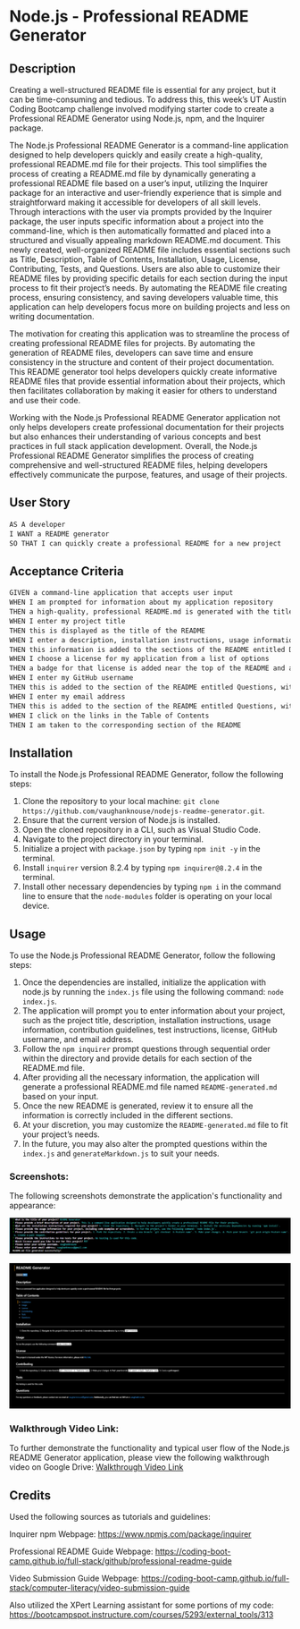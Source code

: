# Node.js - Professional README Generator

## Description

Creating a well-structured README file is essential for any project, but it can be time-consuming and tedious. To address this, this week’s UT Austin Coding Bootcamp challenge involved modifying starter code to create a Professional README Generator using Node.js, npm, and the Inquirer package.

The Node.js Professional README Generator is a command-line application designed to help developers quickly and easily create a high-quality, professional README.md file for their projects. This tool simplifies the process of creating a README.md file by dynamically generating a professional README file based on a user’s input, utilizing the Inquirer package for an interactive and user-friendly experience that is simple and straightforward making it accessible for developers of all skill levels. Through interactions with the user via prompts provided by the Inquirer package, the user inputs specific information about a project into the command-line, which is then automatically formatted and placed into a structured and visually appealing markdown README.md document. This newly created, well-organized README file includes essential sections such as Title, Description, Table of Contents, Installation, Usage, License, Contributing, Tests, and Questions. Users are also able to customize their README files by providing specific details for each section during the input process to fit their project’s needs. By automating the README file creating process, ensuring consistency, and saving developers valuable time, this application can help developers focus more on building projects and less on writing documentation.

The motivation for creating this application was to streamline the process of creating professional README files for projects. By automating the generation of README files, developers can save time and ensure consistency in the structure and content of their project documentation. This README generator tool helps developers quickly create informative README files that provide essential information about their projects, which then facilitates collaboration by making it easier for others to understand and use their code.

Working with the Node.js Professional README Generator application not only helps developers create professional documentation for their projects but also enhances their understanding of various concepts and best practices in full stack application development. Overall, the Node.js Professional README Generator simplifies the process of creating comprehensive and well-structured README files, helping developers effectively communicate the purpose, features, and usage of their projects.


## User Story

```md
AS A developer
I WANT a README generator
SO THAT I can quickly create a professional README for a new project
```

## Acceptance Criteria

```md
GIVEN a command-line application that accepts user input
WHEN I am prompted for information about my application repository
THEN a high-quality, professional README.md is generated with the title of my project and sections entitled Description, Table of Contents, Installation, Usage, License, Contributing, Tests, and Questions
WHEN I enter my project title
THEN this is displayed as the title of the README
WHEN I enter a description, installation instructions, usage information, contribution guidelines, and test instructions
THEN this information is added to the sections of the README entitled Description, Installation, Usage, Contributing, and Tests
WHEN I choose a license for my application from a list of options
THEN a badge for that license is added near the top of the README and a notice is added to the section of the README entitled License that explains which license the application is covered under
WHEN I enter my GitHub username
THEN this is added to the section of the README entitled Questions, with a link to my GitHub profile
WHEN I enter my email address
THEN this is added to the section of the README entitled Questions, with instructions on how to reach me with additional questions
WHEN I click on the links in the Table of Contents
THEN I am taken to the corresponding section of the README
```

## Installation
To install the Node.js Professional README Generator, follow the following steps:
1.	Clone the repository to your local machine: `git clone https://github.com/vaughanknouse/nodejs-readme-generator.git`.
2.	Ensure that the current version of Node.js is installed. 
3.	Open the cloned repository in a CLI, such as Visual Studio Code.
4.	Navigate to the project directory in your terminal. 
5.	Initialize a project with `package.json` by typing `npm init -y` in the terminal.
6.	Install `inquirer` version 8.2.4 by typing `npm inquirer@8.2.4` in the terminal.
7.	Install other necessary dependencies by typing `npm i` in the command line to ensure that the `node-modules` folder is operating on your local device. 


## Usage
To use the Node.js Professional README Generator, follow the following steps:
1.	Once the dependencies are installed, initialize the application with node.js by running the `index.js` file using the following command: `node index.js`.
2.	The application will prompt you to enter information about your project, such as the project title, description, installation instructions, usage information, contribution guidelines, test instructions, license, GitHub username, and email address.
3.	Follow the `npm inquirer` prompt questions through sequential order within the directory and provide details for each section of the README.md file.
4.	After providing all the necessary information, the application will generate a professional README.md file named `README-generated.md` based on your input.
5.	Once the new README is generated, review it to ensure all the information is correctly included in the different sections.
6.	At your discretion, you may customize the `README-generated.md` file to fit your project’s needs. 
7.	In the future, you may also alter the prompted questions within the `index.js` and `generateMarkdown.js` to suit your needs. 


### Screenshots:
The following screenshots demonstrate the application's functionality and appearance:

![Shows screenshot of the prompts made to the user via the inquirer command line interface.](Assets/Images/user-input-screenshot.png)

![Shows screenshot of a portion of a sample README.md file generated via the application.](Assets/Images/README-generated-screenshot.png)

### Walkthrough Video Link: 
To further demonstrate the functionality and typical user flow of the Node.js README Generator application, please view the following walkthrough video on Google Drive: [Walkthrough Video Link](https://drive.google.com/file/d/1OfjaBpPFfmCyQXZWPAMijFJ0GypcDJeE/view?usp=sharing)


## Credits
Used the following sources as tutorials and guidelines:

Inquirer npm Webpage: https://www.npmjs.com/package/inquirer 

Professional README Guide Webpage: https://coding-boot-camp.github.io/full-stack/github/professional-readme-guide

Video Submission Guide Webpage: https://coding-boot-camp.github.io/full-stack/computer-literacy/video-submission-guide

Also utilized the XPert Learning assistant for some portions of my code:
https://bootcampspot.instructure.com/courses/5293/external_tools/313